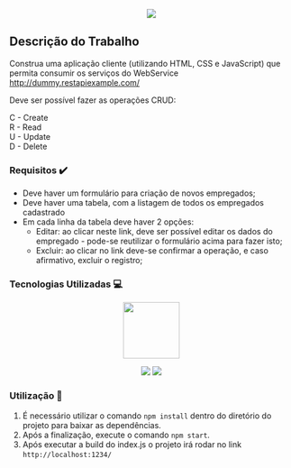 <p align="center">
  <img src="https://seeklogo.com/images/F/FURB-logo-051554756A-seeklogo.com.png">
</p>

## Descrição do Trabalho

Construa uma aplicação cliente (utilizando HTML, CSS e JavaScript) que permita consumir os serviços do WebService http://dummy.restapiexample.com/

Deve ser possível fazer as operações CRUD:

C - Create <br>
R - Read <br>
U - Update <br>
D - Delete <br>

### Requisitos :heavy_check_mark:

<ul>
  <li> Deve haver um formulário para criação de novos empregados; </li>
  <li> Deve haver uma tabela, com a listagem de todos os empregados cadastrado </li>
  <li> Em cada linha da tabela deve haver 2 opções: 
  <ul>
    <li> Editar: ao clicar neste link, deve ser possível editar os dados do empregado - pode-se reutilizar o formulário acima para fazer isto; </li>
    <li> Excluir: ao clicar no link deve-se confirmar a operação, e caso afirmativo, excluir o registro; </li>
  
  </ul>
  </li>
</ul>
  
### Tecnologias Utilizadas :computer:

<p align="center">
  <img height="100px" widht="100px" src="https://upload.wikimedia.org/wikipedia/commons/thumb/9/95/Vue.js_Logo_2.svg/1200px-Vue.js_Logo_2.svg.png">
</p>

<p align="center">
  <a href="https://github.com/ThRnk" ><img src="https://img.shields.io/badge/github-ThRnk-24292e"></a>
  <a href="https://github.com/Luis-kuhn" ><img src="https://img.shields.io/badge/github-Luis--kuhn-24292e"></a>
</p>

### Utilização :mega:

1. É necessário utilizar o comando `npm install` dentro do diretório do projeto para baixar as dependências.
2. Após a finalização, execute o comando `npm start`.
3. Após executar a build do index.js o projeto irá rodar no link `http://localhost:1234/`
